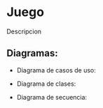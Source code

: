 # Juego
Descripcion

## Diagramas:

- Diagrama de casos de uso:
![]()
- Diagrama de clases:

- Diagrama de secuencia: